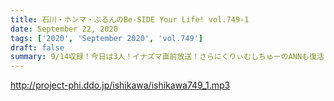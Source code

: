 ```yaml
---
title: 石川・ホンマ・ぶるんのBe-SIDE Your Life! vol.749-1
date: September 22, 2020
tags: ['2020', 'September 2020', 'vol.749']
draft: false
summary: 9/14収録！今日は3人！イナズマ直前放送！さらにくりぃむしちゅーのANNも復活！！
---
```


http://project-phi.ddo.jp/ishikawa/ishikawa749_1.mp3